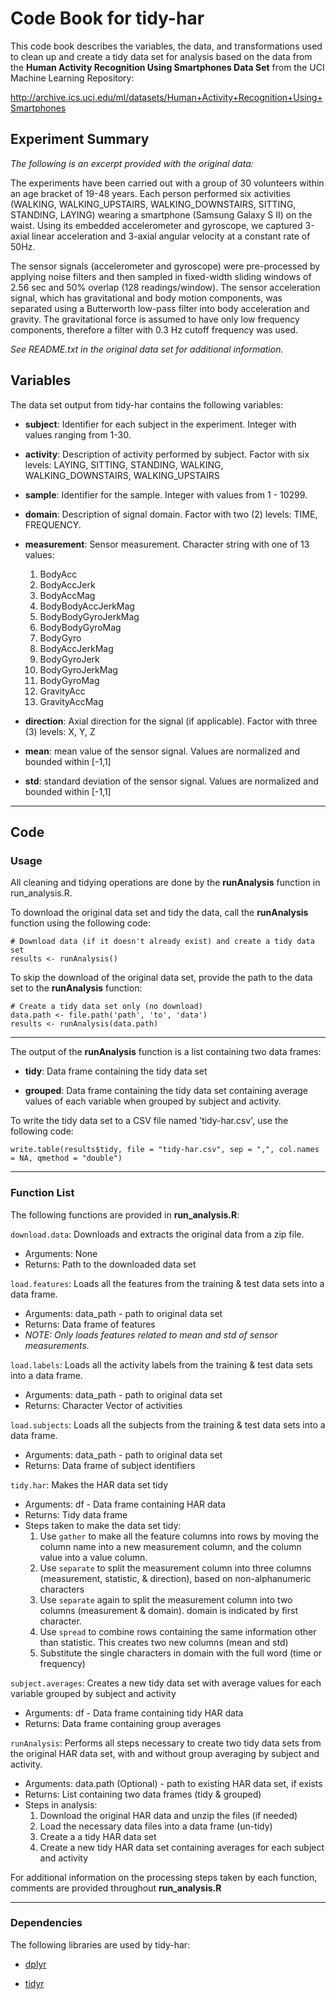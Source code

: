 # Code Book for tidy-har
This code book describes the variables, the data, and transformations used to clean up and create a tidy data set for analysis based on the data from the **Human Activity Recognition Using Smartphones Data Set** from the UCI Machine Learning Repository:

<http://archive.ics.uci.edu/ml/datasets/Human+Activity+Recognition+Using+Smartphones>

## Experiment Summary
*The following is an excerpt provided with the original data:*

The experiments have been carried out with a group of 30 volunteers within an age bracket of 19-48 years. Each person performed six activities (WALKING, WALKING_UPSTAIRS, WALKING_DOWNSTAIRS, SITTING, STANDING, LAYING) wearing a smartphone (Samsung Galaxy S II) on the waist. Using its embedded accelerometer and gyroscope, we captured 3-axial linear acceleration and 3-axial angular velocity at a constant rate of 50Hz. 

The sensor signals (accelerometer and gyroscope) were pre-processed by applying noise filters and then sampled in fixed-width sliding windows of 2.56 sec and 50% overlap (128 readings/window). The sensor acceleration signal, which has gravitational and body motion components, was separated using a Butterworth low-pass filter into body acceleration and gravity. The gravitational force is assumed to have only low frequency components, therefore a filter with 0.3 Hz cutoff frequency was used. 

*See README.txt in the original data set for additional information.*

## Variables

The data set output from tidy-har contains the following variables:

 - **subject**: Identifier for each subject in the experiment. Integer with values ranging from 1-30.

 - **activity**: Description of activity performed by subject. Factor with six levels: LAYING, SITTING, STANDING, WALKING, WALKING_DOWNSTAIRS, WALKING_UPSTAIRS

 - **sample**: Identifier for the sample. Integer with values from 1 - 10299.  

 - **domain**: Description of signal domain. Factor with two (2) levels: TIME, FREQUENCY.  
 
 - **measurement**: Sensor measurement. Character string with one of 13 values:
      1. BodyAcc
      2. BodyAccJerk         
      3. BodyAccMag
      4. BodyBodyAccJerkMag 
      5. BodyBodyGyroJerkMag
      6. BodyBodyGyroMag     
      7. BodyGyro
      8. BodyAccJerkMag     
      9. BodyGyroJerk
     10. BodyGyroJerkMag
     11. BodyGyroMag         
     12. GravityAcc         
     13. GravityAccMag

 - **direction**: Axial direction for the signal (if applicable). Factor with three (3) levels: X, Y, Z

 - **mean**: mean value of the sensor signal. Values are normalized and bounded within [-1,1]

 - **std**: standard deviation of the sensor signal. Values are normalized and bounded within [-1,1]

-----

## Code

### Usage
All cleaning and tidying operations are done by the **runAnalysis** function in run_analysis.R. 

To download the original data set and tidy the data, call the **runAnalysis** function  using the following code:

```
# Download data (if it doesn't already exist) and create a tidy data set
results <- runAnalysis() 
```

To skip the download of the original data set, provide the path to the data set to the **runAnalysis** function: 

```
# Create a tidy data set only (no download)
data.path <- file.path('path', 'to', 'data')
results <- runAnalysis(data.path) 
```

-----

The output of the **runAnalysis** function is a list containing two data frames:

 - **tidy**: Data frame containing the tidy data set

 - **grouped**: Data frame containing the tidy data set containing average values of each variable when grouped by subject and activity.

To write the tidy data set to a CSV file named 'tidy-har.csv', use the following code:

```
write.table(results$tidy, file = "tidy-har.csv", sep = ",", col.names = NA, qmethod = "double")
```

-----

### Function List

The following functions are provided in **run_analysis.R**:

`download.data`: Downloads and extracts the original data from a zip file.

- Arguments: None
- Returns: Path to the downloaded data set

`load.features`: Loads all the features from the training & test data sets into a data frame. 

 - Arguments: data_path - path to original data set
 - Returns: Data frame of features
 - *NOTE: Only loads features related to mean and std of sensor measurements.* 

`load.labels`: Loads all the activity labels from the training & test data sets into a data frame. 

 - Arguments: data_path - path to original data set
 - Returns: Character Vector of activities
 
`load.subjects`: Loads all the subjects from the training & test data sets into a data frame. 

 - Arguments: data_path - path to original data set
 - Returns: Data frame of subject identifiers

`tidy.har`: Makes the HAR data set tidy

 - Arguments: df - Data frame containing HAR data
 - Returns: Tidy data frame
 - Steps taken to make the data set tidy:
    1. Use `gather` to make all the feature columns into rows by moving the column name into a new measurement column, and the column value into a value column.
    2. Use `separate` to split the measurement column into three columns (measurement, statistic, & direction), based on non-alphanumeric characters
    3. Use `separate` again to split the measurement column into two columns (measurement & domain). domain is indicated by first character.
    4. Use `spread` to combine rows containing the same information other than statistic. This creates two new columns (mean and std)
    5. Substitute the single characters in domain with the full word (time or frequency)

`subject.averages`: Creates a new tidy data set with average values for each variable grouped by subject and activity

 - Arguments: df - Data frame containing tidy HAR data
 - Returns: Data frame containing group averages

`runAnalysis`: Performs all steps necessary to create two tidy data sets from the original HAR data set, with and without group averaging by subject and activity. 

 - Arguments: data.path (Optional) - path to existing HAR data set, if exists
 - Returns: List containing two data frames (tidy & grouped) 
 - Steps in analysis:
    1. Download the original HAR data and unzip the files (if needed)
    2. Load the necessary data files into a data frame (un-tidy)
    3. Create a a tidy HAR data set
    4. Create a new tidy HAR data set containing averages for each subject and activity

For additional information on the processing steps taken by each function, comments are provided throughout **run_analysis.R** 

-----

### Dependencies
The following libraries are used by tidy-har:

 - [dplyr](https://cran.r-project.org/web/packages/dplyr/index.html)

 - [tidyr](https://cran.r-project.org/web/packages/tidyr/index.html)
 